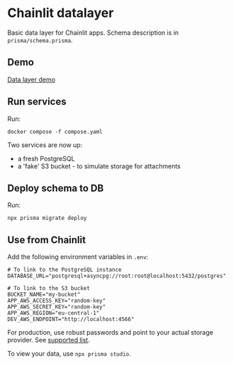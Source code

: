 # Chainlit datalayer

Basic data layer for Chainlit apps. Schema description is in `prisma/schema.prisma`.

## Demo

[Data layer demo](./demo.gif)

## Run services

Run:

```docker
docker compose -f compose.yaml
```

Two services are now up:

- a fresh PostgreSQL
- a 'fake' S3 bucket - to simulate storage for attachments

## Deploy schema to DB

Run:

```
npx prisma migrate deploy
```

## Use from Chainlit

Add the following environment variables in `.env`:

```
# To link to the PostgreSQL instance
DATABASE_URL="postgresql+asyncpg://root:root@localhost:5432/postgres"

# To link to the S3 bucket
BUCKET_NAME="my-bucket"
APP_AWS_ACCESS_KEY="random-key"
APP_AWS_SECRET_KEY="random-key"
APP_AWS_REGION="eu-central-1"
DEV_AWS_ENDPOINT="http://localhost:4566"
```

For production, use robust passwords and point to your actual storage provider.
See [supported list](https://docs.chainlit.io).

To view your data, use `npx prisma studio`.
